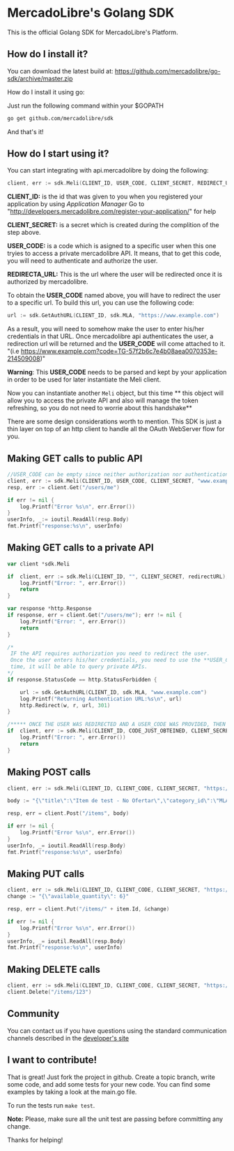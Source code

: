 # MercadoLibre's Golang SDK

This is the official Golang SDK for MercadoLibre's Platform.

## How do I install it?

You can download the latest build at:
    https://github.com/mercadolibre/go-sdk/archive/master.zip

How do I install it using go:

Just run the following command within your $GOPATH

```bash
go get github.com/mercadolibre/sdk
```

And that's it!

## How do I start using it?

You can start integrating with api.mercadolibre by doing the following:

```go
client, err := sdk.Meli(CLIENT_ID, USER_CODE, CLIENT_SECRET, REDIRECT_URL)
```
**CLIENT_ID:** is the id that was given to you when you registered your application by using *Application Manager*
Go to "http://developers.mercadolibre.com/register-your-application/" for help

**CLIENT_SECRET:** is a secret which is created during the complition of the step above.

**USER_CODE:** is a code which is asigned to a specific user when this one tryies to access a private mercadolibre API. It means, that
to get this code, you will need to authenticate and authorize the user.

**REDIRECTA_URL:** This is the url where the user will be redirected once it is authorized by mercadolibre.

To obtain the **USER_CODE** named above, you will have to redirect the user to a specific url. To build this url, you can use
the following code:

```go
url := sdk.GetAuthURL(CLIENT_ID, sdk.MLA, "https://www.example.com")
```

As a result, you will need to somehow make the user to enter his/her credentials in that URL. Once mercadolibre api authenticates
the user, a redirection url will be returned and the **USER_CODE** will come attached to it.
 "(i.e https://www.example.com?code=TG-57f2b6c7e4b08aea0070353e-214509008)"

**Warning**: This **USER_CODE** needs to be parsed and kept by your application in order to be used for later instantiate the Meli client.

Now you can instantiate another ```Meli``` object, but this time ** this object will allow you to access the private API and also will manage the
 token refreshing, so you do not need to worrie about this handshake**


There are some design considerations worth to mention.
This SDK is just a thin layer on top of an http client to handle all the OAuth WebServer flow for you.


## Making GET calls to public API

```go
//USER_CODE can be empty since neither authorization nor authentication is needed.
client, err := sdk.Meli(CLIENT_ID, USER_CODE, CLIENT_SECRET, "www.example.com")
resp, err := client.Get("/users/me")

if err != nil {
	log.Printf("Error %s\n", err.Error())
}
userInfo, _:= ioutil.ReadAll(resp.Body)
fmt.Printf("response:%s\n", userInfo)

```


## Making GET calls to a private API
```go
var client *sdk.Meli

if  client, err := sdk.Meli(CLIENT_ID, "", CLIENT_SECRET, redirectURL); err != nil {
    log.Printf("Error: ", err.Error())
    return
}

var response *http.Response
if response, err = client.Get("/users/me"); err != nil {
    log.Printf("Error: ", err.Error())
    return
}

/*
 IF the API requires authorization you need to redirect the user.
 Once the user enters his/her credentials, you need to use the **USER_CODE** to instantiate a new client, but this
 time, it will be able to query private APIs.
*/
if response.StatusCode == http.StatusForbidden {

    url := sdk.GetAuthURL(CLIENT_ID, sdk.MLA, "www.example.com")
    log.Printf("Returning Authentication URL:%s\n", url)
    http.Redirect(w, r, url, 301)
}

/***** ONCE THE USER WAS REDIRECTED AND A USER_CODE WAS PROVIDED, THEN AGAIN..**+***/
if  client, err := sdk.Meli(CLIENT_ID, CODE_JUST_OBTEINED, CLIENT_SECRET, redirectURL); err != nil {
    log.Printf("Error: ", err.Error())
    return
}
```


## Making POST calls

```go
client, err := sdk.Meli(CLIENT_ID, CLIENT_CODE, CLIENT_SECRET, "https://www.example.com")

body :=	"{\"title\":\"Item de test - No Ofertar\",\"category_id\":\"MLA1912\",\"price\":10,\"currency_id\":\"ARS\",\"available_quantity\":1,\"buying_mode\":\"buy_it_now\",\"listing_type_id\":\"bronze\",\"condition\":\"new\",\"description\": \"Item:,  Ray-Ban WAYFARER Gloss Black RB2140 901  Model: RB2140. Size: 50mm. Name: WAYFARER. Color: Gloss Black. Includes Ray-Ban Carrying Case and Cleaning Cloth. New in Box\",\"video_id\": \"YOUTUBE_ID_HERE\",\"warranty\": \"12 months by Ray Ban\",\"pictures\":[{\"source\":\"http://upload.wikimedia.org/wikipedia/commons/f/fd/Ray_Ban_Original_Wayfarer.jpg\"},{\"source\":\"http://en.wikipedia.org/wiki/File:Teashades.gif\"}]}"

resp, err = client.Post("/items", body)

if err != nil {
    log.Printf("Error %s\n", err.Error())
}
userInfo, _= ioutil.ReadAll(resp.Body)
fmt.Printf("response:%s\n", userInfo)

```
## Making PUT calls

```go
client, err := sdk.Meli(CLIENT_ID, CLIENT_CODE, CLIENT_SECRET, "https://www.example.com")
change := "{\"available_quantity\": 6}"

resp, err = client.Put("/items/" + item.Id, &change)

if err != nil {
    log.Printf("Error %s\n", err.Error())
}
userInfo, _= ioutil.ReadAll(resp.Body)
fmt.Printf("response:%s\n", userInfo)
```
## Making DELETE calls

```go
client, err := sdk.Meli(CLIENT_ID, CLIENT_CODE, CLIENT_SECRET, "https://www.example.com")
client.Delete("/items/123")
```

## Community

You can contact us if you have questions using the standard communication channels described in the [developer's site](http://developers-forum.mercadolibre.com/)

## I want to contribute!

That is great! Just fork the project in github. Create a topic branch, write some code, and add some tests for your new code.
You can find some examples by taking a look at the main.go file.

To run the tests run ```make test```.

**Note:** Please, make sure all the unit test are passing before committing any change.

Thanks for helping!